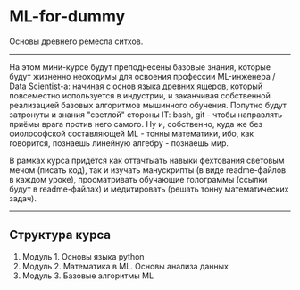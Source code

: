 # ML-for-dummy
Основы древнего ремесла ситхов.

---

На этом мини-курсе будут преподнесены базовые знания, которые будут жизненно неоходимы для освоения профессии ML-инженера / Data Scientist-а: начиная с основ языка древних ящеров, который повсеместно используется в индустрии, и заканчивая собственной реализацией базовых алгоритмов мышинного обучения. Попутно будут затронуты и знания "светлой" стороны IT: bash, git - чтобы направлять приёмы врага против него самого. Ну и, собственно, куда же без фиолософской составляющей ML - тонны математики, ибо, как говорится, познаешь линейную алгебру - познаешь мир.

В рамках курса придётся как оттачтыать навыки фехтования световым мечом (писать код), так и изучать манускрипты (в виде readme-файлов в каждом уроке), просматривать обучающие голограммы (ссылки будут в readme-файлах) и медитировать (решать тонну математических задач).

---

## Структура курса

1. Модуль 1. Основы языка python
2. Модуль 2. Математика в ML. Основы анализа данных
3. Модуль 3. Базовые алгоритмы ML

